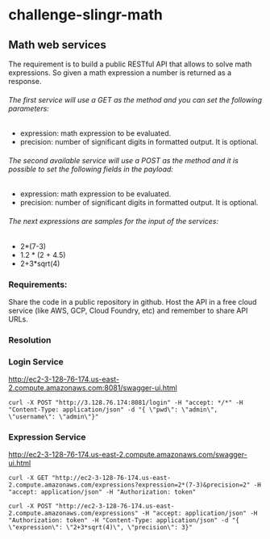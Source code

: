 # challenge-slingr-math

## Math web services
The requirement is to build a public RESTful API that allows to solve math expressions. So given a math expression a number is returned as a response.

###### The first service will use a GET as the method and you can set the following parameters:

- expression: math expression to be evaluated.
- precision: number of significant digits in formatted output. It is optional.

###### The second available service will use a POST as the method and it is possible to set the following fields in the payload:
- expression: math expression to be evaluated.
- precision: number of significant digits in formatted output. It is optional.

###### The next expressions are samples for the input of the services:
- 2*(7-3)
- 1.2 * (2 + 4.5)
- 2+3*sqrt(4)

### Requirements:
Share the code in a public repository in github.
Host the API in a free cloud service (like AWS, GCP, Cloud Foundry, etc) and remember to share API URLs.


### Resolution


### Login Service
http://ec2-3-128-76-174.us-east-2.compute.amazonaws.com:8081/swagger-ui.html

```shell
curl -X POST "http://3.128.76.174:8081/login" -H "accept: */*" -H "Content-Type: application/json" -d "{ \"pwd\": \"admin\", \"username\": \"admin\"}"
```

### Expression Service
http://ec2-3-128-76-174.us-east-2.compute.amazonaws.com/swagger-ui.html

    

```shell
curl -X GET "http://ec2-3-128-76-174.us-east-2.compute.amazonaws.com/expressions?expression=2*(7-3)&precision=2" -H "accept: application/json" -H "Authorization: token"
```


```shell
curl -X POST "http://ec2-3-128-76-174.us-east-2.compute.amazonaws.com/expressions" -H "accept: application/json" -H "Authorization: token" -H "Content-Type: application/json" -d "{ \"expression\": \"2+3*sqrt(4)\", \"precision\": 3}"
```


